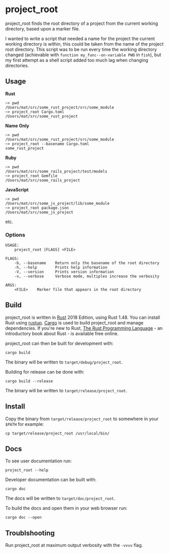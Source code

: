 # project_root

project_root finds the root directory of a project from the current working
directory, based upon a marker file.

I wanted to write a script that needed a name for the project the current
working directory is within, this could be taken from the name of the project
root directory. This script was to be run every time the working directory
changed (achievable with `function my_func--on-variable PWD` in `fish`), but my
first attempt as a shell script added too much lag when changing directories.

## Usage

**Rust**

    ~> pwd
    /Users/mat/src/some_rust_project/src/some_module
    ~> project_root Cargo.toml
    /Users/mat/src/some_rust_project

**Name Only**

    ~> pwd
    /Users/mat/src/some_rust_project/src/some_module
    ~> project_root --basename Cargo.toml
    some_rust_project

**Ruby**

    ~> pwd
    /Users/mat/src/some_rails_project/test/models
    ~> project_root Gemfile
    /Users/mat/src/some_rails_project

**JavaScript**

    ~> pwd
    /Users/mat/src/some_js_project/lib/some_module
    ~> project_root package.json
    /Users/mat/src/some_js_project

etc.

### Options

    USAGE:
        project_root [FLAGS] <FILE>

    FLAGS:
        -b, --basename    Return only the basename of the root directory
        -h, --help        Prints help information
        -V, --version     Prints version information
        -v, --verbose     Verbose mode, multiples increase the verbosity

    ARGS:
        <FILE>    Marker file that appears in the root directory

## Build

project_root is written in [Rust] 2018 Edition, using Rust 1.48. You can
install Rust using [rustup]. [Cargo] is used to build project_root and manage
dependencies. If you're new to Rust, [The Rust Programming Language][book] - an
introductory book about Rust - is available free online.

[Rust]: https://www.rust-lang.org/
[rustup]: https://www.rust-lang.org/en-US/install.html
[Cargo]: https://doc.rust-lang.org/stable/cargo/
[book]: https://doc.rust-lang.org/book/2018-edition/index.html

project_root can then be built for development with:

    cargo build

The binary will be written to `target/debug/project_root`.

Building for release can be done with:

    cargo build --release

The binary will be written to `target/release/project_root`.

## Install

Copy the binary from `target/release/project_root` to somewhere in your `$PATH`
for example:

    cp target/release/project_root /usr/local/bin/

## Docs

To see user documentation run:

    project_root --help

Developer documentation can be built with:

    cargo doc

The docs will be written to `target/doc/project_root`.

To build the docs and open them in your web browser run:

    cargo doc --open

## Troublshooting

Run project_root at maximum output verbosity with the `-vvvv` flag.
